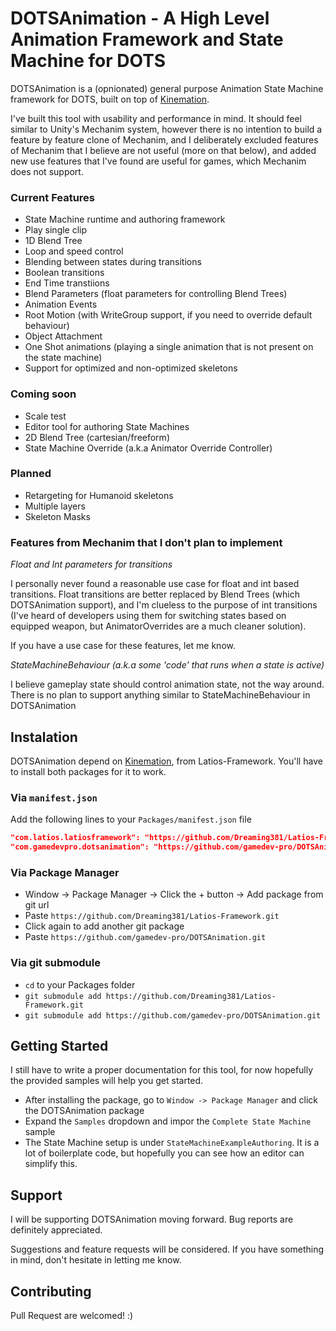# DOTSAnimation - A High Level Animation Framework and State Machine for DOTS

DOTSAnimation is a (opnionated) general purpose Animation State Machine framework for DOTS, built on top of [Kinemation](https://github.com/Dreaming381/Latios-Framework/tree/master/Kinemation).

I've built this tool with usability and performance in mind. It should feel similar to Unity's Mechanim system, however there is no intention to build a feature by feature clone of Mechanim, and I deliberately excluded features of Mechanim that I believe are not useful (more on that below), and added new use features that I've found are useful for games, which Mechanim does not support.

### Current Features

- State Machine runtime and authoring framework
- Play single clip
- 1D Blend Tree
- Loop and speed control
- Blending between states during transitions
- Boolean transitions
- End Time transtiions
- Blend Parameters (float parameters for controlling Blend Trees)
- Animation Events
- Root Motion (with WriteGroup support, if you need to override default behaviour)
- Object Attachment
- One Shot animations (playing a single animation that is not present on the state machine)
- Support for optimized and non-optimized skeletons

### Coming soon

- Scale test
- Editor tool for authoring State Machines
- 2D Blend Tree (cartesian/freeform)
- State Machine Override (a.k.a Animator Override Controller)

### Planned
- Retargeting for Humanoid skeletons
- Multiple layers
- Skeleton Masks

### Features from Mechanim that I don't plan to implement

*Float and Int parameters for transitions*

I personally never found a reasonable use case for float and int based transitions. Float transitions are better replaced by Blend Trees (which DOTSAnimation support), and I'm clueless to the purpose of int transitions (I've heard of developers using them for switching states based on equipped weapon, but AnimatorOverrides are a much cleaner solution).

If you have a use case for these features, let me know.

*StateMachineBehaviour (a.k.a some 'code' that runs when a state is active)*

I believe gameplay state should control animation state, not the way around. There is no plan to support anything similar to StateMachineBehaviour in DOTSAnimation

## Instalation

DOTSAnimation depend on [Kinemation](https://github.com/Dreaming381/Latios-Framework/tree/master/Kinemation), from Latios-Framework. You'll have to install both packages for it to work.

### Via `manifest.json`

Add the following lines to your `Packages/manifest.json` file

```json
"com.latios.latiosframework": "https://github.com/Dreaming381/Latios-Framework.git",
"com.gamedevpro.dotsanimation": "https://github.com/gamedev-pro/DOTSAnimation.git",
```

### Via Package Manager

- Window -> Package Manager -> Click the + button -> Add package from git url
- Paste `https://github.com/Dreaming381/Latios-Framework.git`
- Click again to add another git package
- Paste `https://github.com/gamedev-pro/DOTSAnimation.git`

### Via git submodule

- `cd` to your Packages folder
- `git submodule add https://github.com/Dreaming381/Latios-Framework.git`
- `git submodule add https://github.com/gamedev-pro/DOTSAnimation.git`

## Getting Started

I still have to write a proper documentation for this tool, for now hopefully the provided samples will help you get started.

- After installing the package, go to `Window -> Package Manager` and click the DOTSAnimation package
- Expand the `Samples` dropdown and impor the `Complete State Machine` sample
- The State Machine setup is under `StateMachineExampleAuthoring`. It is a lot of boilerplate code, but hopefully you can see how an editor can simplify this.

## Support

I will be supporting DOTSAnimation moving forward. Bug reports are definitely appreciated.

Suggestions and feature requests will be considered. If you have something in mind, don't hesitate in letting me know.

## Contributing

Pull Request are welcomed! :)



